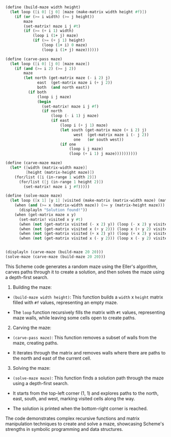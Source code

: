 ```scheme

(define (build-maze width height)
  (let loop ([i 0] [j 0] [maze (make-matrix width height #f)])
    (if (or (>= i width) (>= j height))
        maze
        (set-matrix! maze i j #t)
        (if (>= (+ i 1) width)
            (loop i (1+ j) maze)
            (if (>= (+ j 1) height)
                (loop (1+ i) 0 maze)
                (loop i (1+ j) maze))))))

(define (carve-pass maze)
  (let loop ([i 0] [j 0] [maze maze])
    (if (and (>= i 2) (>= j 2))
        maze
        (let north (get-matrix maze (- i 2) j)
              east  (get-matrix maze i (+ j 2))
              both  (and north east))
          (if both
              (loop i j maze)
              (begin
                (set-matrix! maze i j #f)
                (if north
                    (loop (- i 1) j maze)
                    (if east
                        (loop i (+ j 1) maze)
                        (let south (get-matrix maze (+ i 2) j)
                              west  (get-matrix maze i (- j 2))
                              one   (or south west))
                        (if one
                            (loop i j maze)
                            (loop (+ i 1) j maze))))))))))

(define (carve-maze maze)
  (let* ([width (matrix-width maze)]
         [height (matrix-height maze)])
    (for/list ([i (in-range 1 width 2)])
      (for/list ([j (in-range 1 height 2)])
        (set-matrix! maze i j #f)))))

(define (solve-maze maze)
  (let loop ([x 1] [y 1] [visited (make-matrix (matrix-width maze) (matrix-height maze) #f)])
    (when (and (>= x (matrix-width maze)) (>= y (matrix-height maze)))
      (displayln "Solution found!"))
    (when (get-matrix maze x y)
      (set-matrix! visited x y #t)
      (when (not (get-matrix visited (- x 2) y)) (loop (- x 2) y visited))
      (when (not (get-matrix visited x (+ y 2))) (loop x (+ y 2) visited))
      (when (not (get-matrix visited (+ x 2) y)) (loop (+ x 2) y visited))
      (when (not (get-matrix visited x (- y 2))) (loop x (- y 2) visited)))))


(displayln (carve-maze (build-maze 20 20)))
(solve-maze (carve-maze (build-maze 20 20)))

```

This Scheme code generates a random maze using the Eller's algorithm, carves paths through it to create a solution, and then solves the maze using a depth-first search.

1. Building the maze:

- `(build-maze width height)`: This function builds a `width` x `height` matrix filled with `#f` values, representing an empty maze.

- The `loop` function recursively fills the matrix with `#t` values, representing maze walls, while leaving some cells open to create paths.

2. Carving the maze:

- `(carve-pass maze)`: This function removes a subset of walls from the maze, creating paths.

- It iterates through the matrix and removes walls where there are paths to the north and east of the current cell.

3. Solving the maze:

- `(solve-maze maze)`: This function finds a solution path through the maze using a depth-first search.

- It starts from the top-left corner (1, 1) and explores paths to the north, east, south, and west, marking visited cells along the way.

- The solution is printed when the bottom-right corner is reached.

The code demonstrates complex recursive functions and matrix manipulation techniques to create and solve a maze, showcasing Scheme's strengths in symbolic programming and data structures.